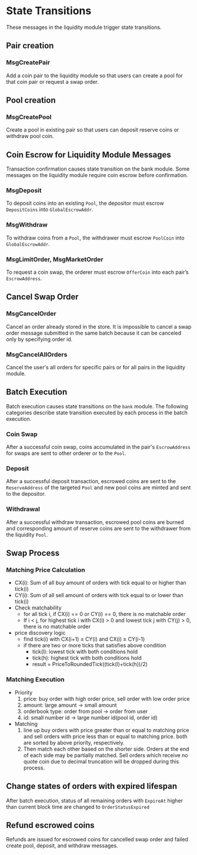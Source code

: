 <!-- order: 3 -->

# State Transitions

These messages in the liquidity module trigger state transitions.

## Pair creation

### MsgCreatePair

Add a coin pair to the liquidity module so that users can create a pool
for that coin pair or request a swap order.

## Pool creation

### MsgCreatePool

Create a pool in existing pair so that users can deposit reserve coins or withdraw pool coin.

## Coin Escrow for Liquidity Module Messages

Transaction confirmation causes state transition on the bank module.
Some messages on the liquidity module require coin escrow before confirmation.

### MsgDeposit

To deposit coins into an existing `Pool`, the depositor must escrow `DepositCoins` into `GlobalEscrowAddr`.

### MsgWithdraw

To withdraw coins from a `Pool`, the withdrawer must escrow `PoolCoin` into `GlobalEscrowAddr`.

### MsgLimitOrder, MsgMarketOrder

To request a coin swap, the orderer must escrow `OfferCoin` into each pair’s `EscrowAddress`.

## Cancel Swap Order

### MsgCancelOrder

Cancel an order already stored in the store.
It is impossible to cancel a swap order message submitted in the same batch because
it can be canceled only by specifying order id.

### MsgCancelAllOrders

Cancel the user's all orders for specific pairs or for all pairs in the liquidity module.

## Batch Execution

Batch execution causes state transitions on the `bank` module.
The following categories describe state transition executed by each process in the batch execution.

### Coin Swap

After a successful coin swap, coins accumulated in the pair's `EscrowAddress` for swaps
are sent to other orderer or to the `Pool`.

### Deposit

After a successful deposit transaction, escrowed coins are sent to the `ReserveAddress`
of the targeted `Pool` and new pool coins are minted and sent to the depositor.

### Withdrawal

After a successful withdraw transaction, escrowed pool coins are burned and
corresponding amount of reserve coins are sent to the withdrawer from the liquidity `Pool`.

## Swap Process

### Matching Price Calculation

- CX(i): Sum of all buy amount of orders with tick equal to or higher than tick(i)
- CY(i): Sum of all sell amount of orders with tick equal to or lower than tick(i)
- Check matchability
    - for all tick i, if CX(i) == 0 or CY(i) == 0, there is no matchable order
    - If i < j, for highest tick i with CX(i) > 0 and lowest tick j with CY(j) > 0, there is no matchable order
- price discovery logic
    - find tick(i) with CX(i+1) ≤ CY(i) and CX(i) ≥ CY(i-1)
    - if there are two or more ticks that satisfies above condition
        - tick(l): lowest tick with both conditions hold
        - tick(h): highest tick with both conditions hold
        - result = PriceToRoundedTick((tick(l)+tick(h))/2)

### Matching Execution

- Priority
  1. price: buy order with high order price, sell order with low order price
  2. amount: large amount → small amount
  3. orderbook type: order from pool → order from user
  4. id: small number id → large number id(pool id, order id)
- Matching
  1. line up buy orders with price greater than or equal to matching price and
     sell orders with price less than or equal to matching price.
     both are sorted by above priority, respectively.
  2. Then match each other based on the shorter side.
     Orders at the end of each side may be partially matched.
     Sell orders which receive no quote coin due to decimal truncation will be dropped during this process.

## Change states of orders with expired lifespan

After batch execution, status of all remaining orders with `ExpireAt` higher than
current block time are changed to `OrderStatusExpired`

## Refund escrowed coins

Refunds are issued for escrowed coins for cancelled swap order and failed create pool, deposit, and withdraw messages.
